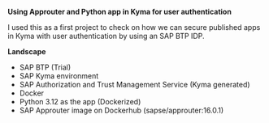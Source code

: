**Using Approuter and Python app in Kyma for user authentication**

I used this as a first project to check on how we can secure published apps in Kyma with user authentication by using an SAP BTP IDP.

**Landscape**
- SAP BTP (Trial)
- SAP Kyma environment
- SAP Authorization and Trust Management Service (Kyma generated)
- Docker
- Python 3.12 as the app (Dockerized)
- SAP Approuter image on Dockerhub (sapse/approuter:16.0.1)
